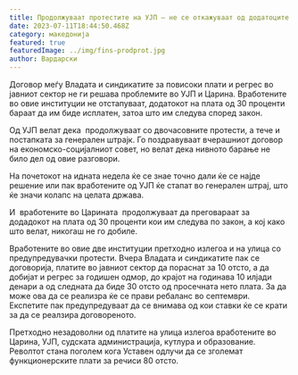 ```yaml
---
title: Продолжуваат протестите на УЈП – не се откажуваат од додатоците на плата
date: 2023-07-11T18:44:50.468Z
category: македонија
featured: true
featuredImage: ../img/fins-prodprot.jpg
author: Вардарски
---
```

<!--StartFragment-->

Договор меѓу Владата и синдикатите за повисоки плати и регрес во јавниот сектор не ги решава проблемите во УЈП и Царина. Вработените во овие институции не отстапуваат, додатокот на плата од 30 проценти бараат да им биде исплатен, затоа што им следува според закон.

Од УЈП велат дека  продолжуваат со двочасовните протести, а тече и постапката за генерален штрајк. Го поздравуваат вчерашниот договор на економско-социјалниот совет, но велат дека нивното барање не било дел од овие разговори.

На почетокот на идната недела ќе се знае точно дали ќе се најде решение или пак вработените од УЈП ќе стапат во генерален штрај, што ќе значи колапс на целата држава.

И  вработените во Царината  продолжуваат да преговараат за додадокот на плата од 30 проценти кои им следува по закон, а кој како што велат, никогаш не го добиле.

Вработените во овие две институции претходно излегоа и на улица со предупредувачки протести. Вчера Владата и синдикатите пак се договорија, платите во јавниот сектор да пораснат за 10 отсто, а да добијат и регрес за годишен одмор, до крајот на годинава 10 илјади денари а од следната да биде 30 отсто од просечната нето плата. За да може ова да се реализра ќе се прави ребаланс во септември. Експетите пак предупредуваат да се внимава од кои ставки ќе се крати за да се реалзира договореното.

Претходно незадоволни од платите на улица излегоа вработените во Царина, УЈП, судската администрација, кутлура и образование. Револтот стана поголем кога Уставен одлучи да се зголемат функционерските плати за речиси 80 отсто.

<!--EndFragment-->